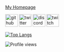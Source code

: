 
[My Homepage](https://www.maguro869.xyz/)

[<img src='https://cdn.jsdelivr.net/npm/simple-icons@3.0.1/icons/github.svg' alt='github' height='40'>](https://github.com/maguro869)  [<img src='https://cdn.jsdelivr.net/npm/simple-icons@3.0.1/icons/twitter.svg' alt='twitter' height='40'>](https://twitter.com/maguro869)  [<img src='https://cdn.jsdelivr.net/npm/simple-icons@3.0.1/icons/discord.svg' alt='discord' height='40'>](maguro#0869)  [<img src='https://cdn.jsdelivr.net/npm/simple-icons@3.0.1/icons/twitch.svg' alt='twitch' height='40'>](https://twitch.tv/maguro869)  

[![Top Langs](https://github-readme-stats.vercel.app/api/top-langs/?username=maguro869&theme=tokyonight)](https://github.com/anuraghazra/github-readme-stats)

![Profile views](https://gpvc.arturio.dev/maguro869)  

